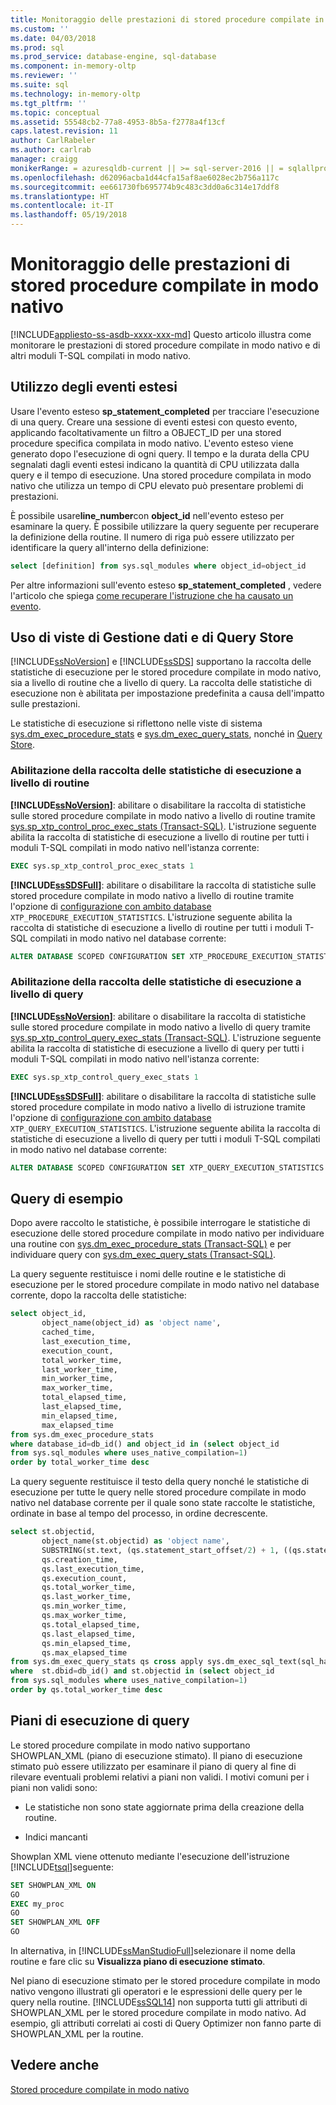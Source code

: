 ```yaml
---
title: Monitoraggio delle prestazioni di stored procedure compilate in modo nativo | Microsoft Docs
ms.custom: ''
ms.date: 04/03/2018
ms.prod: sql
ms.prod_service: database-engine, sql-database
ms.component: in-memory-oltp
ms.reviewer: ''
ms.suite: sql
ms.technology: in-memory-oltp
ms.tgt_pltfrm: ''
ms.topic: conceptual
ms.assetid: 55548cb2-77a8-4953-8b5a-f2778a4f13cf
caps.latest.revision: 11
author: CarlRabeler
ms.author: carlrab
manager: craigg
monikerRange: = azuresqldb-current || >= sql-server-2016 || = sqlallproducts-allversions
ms.openlocfilehash: d62096acba1d44cfa15af8ae6028ec2b756a117c
ms.sourcegitcommit: ee661730fb695774b9c483c3dd0a6c314e17ddf8
ms.translationtype: HT
ms.contentlocale: it-IT
ms.lasthandoff: 05/19/2018
---
```

# <a name="monitoring-performance-of-natively-compiled-stored-procedures"></a>Monitoraggio delle prestazioni di stored procedure compilate in modo nativo
[!INCLUDE[appliesto-ss-asdb-xxxx-xxx-md](../../includes/appliesto-ss-asdb-xxxx-xxx-md.md)]
  Questo articolo illustra come monitorare le prestazioni di stored procedure compilate in modo nativo e di altri moduli T-SQL compilati in modo nativo.  
  
## <a name="using-extended-events"></a>Utilizzo degli eventi estesi  
 Usare l'evento esteso **sp_statement_completed** per tracciare l'esecuzione di una query. Creare una sessione di eventi estesi con questo evento, applicando facoltativamente un filtro a OBJECT_ID per una stored procedure specifica compilata in modo nativo. L'evento esteso viene generato dopo l'esecuzione di ogni query. Il tempo e la durata della CPU segnalati dagli eventi estesi indicano la quantità di CPU utilizzata dalla query e il tempo di esecuzione. Una stored procedure compilata in modo nativo che utilizza un tempo di CPU elevato può presentare problemi di prestazioni.  
  
 È possibile usare**line_number**con **object_id** nell'evento esteso per esaminare la query. È possibile utilizzare la query seguente per recuperare la definizione della routine. Il numero di riga può essere utilizzato per identificare la query all'interno della definizione:  
  
```sql  
select [definition] from sys.sql_modules where object_id=object_id  
```  
  
 Per altre informazioni sull'evento esteso **sp_statement_completed** , vedere l'articolo che spiega [come recuperare l'istruzione che ha causato un evento](http://blogs.msdn.com/b/extended_events/archive/2010/05/07/making-a-statement-how-to-retrieve-the-t-sql-statement-that-caused-an-event.aspx).  
  
## <a name="using-data-management-views-and-query-store"></a>Uso di viste di Gestione dati e di Query Store
 [!INCLUDE[ssNoVersion](../../includes/ssnoversion-md.md)] e [!INCLUDE[ssSDS](../../includes/sssds-md.md)] supportano la raccolta delle statistiche di esecuzione per le stored procedure compilate in modo nativo, sia a livello di routine che a livello di query. La raccolta delle statistiche di esecuzione non è abilitata per impostazione predefinita a causa dell'impatto sulle prestazioni.  

Le statistiche di esecuzione si riflettono nelle viste di sistema [sys.dm_exec_procedure_stats](../../relational-databases/system-dynamic-management-views/sys-dm-exec-procedure-stats-transact-sql.md) e [sys.dm_exec_query_stats](../../relational-databases/system-dynamic-management-views/sys-dm-exec-query-stats-transact-sql.md), nonché in [Query Store](../../relational-databases/performance/monitoring-performance-by-using-the-query-store.md).

### <a name="enabling-procedure-level-execution-statistics-collection"></a>Abilitazione della raccolta delle statistiche di esecuzione a livello di routine

**[!INCLUDE[ssNoVersion](../../includes/ssnoversion-md.md)]**: abilitare o disabilitare la raccolta di statistiche sulle stored procedure compilate in modo nativo a livello di routine tramite [sys.sp_xtp_control_proc_exec_stats &#40;Transact-SQL&#41;](../../relational-databases/system-stored-procedures/sys-sp-xtp-control-proc-exec-stats-transact-sql.md).  L'istruzione seguente abilita la raccolta di statistiche di esecuzione a livello di routine per tutti i moduli T-SQL compilati in modo nativo nell'istanza corrente:
```sql
EXEC sys.sp_xtp_control_proc_exec_stats 1
```

**[!INCLUDE[ssSDSFull](../../includes/sssdsfull-md.md)]**: abilitare o disabilitare la raccolta di statistiche sulle stored procedure compilate in modo nativo a livello di routine tramite l'opzione di [configurazione con ambito database](../../t-sql/statements/alter-database-scoped-configuration-transact-sql.md) `XTP_PROCEDURE_EXECUTION_STATISTICS`. L'istruzione seguente abilita la raccolta di statistiche di esecuzione a livello di routine per tutti i moduli T-SQL compilati in modo nativo nel database corrente:
```sql
ALTER DATABASE SCOPED CONFIGURATION SET XTP_PROCEDURE_EXECUTION_STATISTICS = ON
```

### <a name="enabling-query-level-execution-statistics-collection"></a>Abilitazione della raccolta delle statistiche di esecuzione a livello di query

**[!INCLUDE[ssNoVersion](../../includes/ssnoversion-md.md)]**: abilitare o disabilitare la raccolta di statistiche sulle stored procedure compilate in modo nativo a livello di query tramite [sys.sp_xtp_control_query_exec_stats &#40;Transact-SQL&#41;](../../relational-databases/system-stored-procedures/sys-sp-xtp-control-query-exec-stats-transact-sql.md).  L'istruzione seguente abilita la raccolta di statistiche di esecuzione a livello di query per tutti i moduli T-SQL compilati in modo nativo nell'istanza corrente:
```sql
EXEC sys.sp_xtp_control_query_exec_stats 1
```

**[!INCLUDE[ssSDSFull](../../includes/sssdsfull-md.md)]**: abilitare o disabilitare la raccolta di statistiche sulle stored procedure compilate in modo nativo a livello di istruzione tramite l'opzione di [configurazione con ambito database](../../t-sql/statements/alter-database-scoped-configuration-transact-sql.md) `XTP_QUERY_EXECUTION_STATISTICS`. L'istruzione seguente abilita la raccolta di statistiche di esecuzione a livello di query per tutti i moduli T-SQL compilati in modo nativo nel database corrente:
```sql
ALTER DATABASE SCOPED CONFIGURATION SET XTP_QUERY_EXECUTION_STATISTICS = ON
```

## <a name="sample-queries"></a>Query di esempio

 Dopo avere raccolto le statistiche, è possibile interrogare le statistiche di esecuzione delle stored procedure compilate in modo nativo per individuare una routine con [sys.dm_exec_procedure_stats &#40;Transact-SQL&#41;](../../relational-databases/system-dynamic-management-views/sys-dm-exec-procedure-stats-transact-sql.md) e per individuare query con [sys.dm_exec_query_stats &#40;Transact-SQL&#41;](../../relational-databases/system-dynamic-management-views/sys-dm-exec-query-stats-transact-sql.md).  
 
  
 La query seguente restituisce i nomi delle routine e le statistiche di esecuzione per le stored procedure compilate in modo nativo nel database corrente, dopo la raccolta delle statistiche:  
  
```sql  
select object_id,  
       object_name(object_id) as 'object name',  
       cached_time,  
       last_execution_time,  
       execution_count,  
       total_worker_time,  
       last_worker_time,  
       min_worker_time,  
       max_worker_time,  
       total_elapsed_time,  
       last_elapsed_time,  
       min_elapsed_time,  
       max_elapsed_time   
from sys.dm_exec_procedure_stats  
where database_id=db_id() and object_id in (select object_id   
from sys.sql_modules where uses_native_compilation=1)  
order by total_worker_time desc  
```  
  
 La query seguente restituisce il testo della query nonché le statistiche di esecuzione per tutte le query nelle stored procedure compilate in modo nativo nel database corrente per il quale sono state raccolte le statistiche, ordinate in base al tempo del processo, in ordine decrescente.  
  
```sql  
select st.objectid,   
       object_name(st.objectid) as 'object name',   
       SUBSTRING(st.text, (qs.statement_start_offset/2) + 1, ((qs.statement_end_offset-qs.statement_start_offset)/2) + 1) as 'query text',   
       qs.creation_time,  
       qs.last_execution_time,  
       qs.execution_count,  
       qs.total_worker_time,  
       qs.last_worker_time,  
       qs.min_worker_time,  
       qs.max_worker_time,  
       qs.total_elapsed_time,  
       qs.last_elapsed_time,  
       qs.min_elapsed_time,  
       qs.max_elapsed_time  
from sys.dm_exec_query_stats qs cross apply sys.dm_exec_sql_text(sql_handle) st  
where  st.dbid=db_id() and st.objectid in (select object_id   
from sys.sql_modules where uses_native_compilation=1)  
order by qs.total_worker_time desc  
```  

## <a name="query-execution-plans"></a>Piani di esecuzione di query

 Le stored procedure compilate in modo nativo supportano SHOWPLAN_XML (piano di esecuzione stimato). Il piano di esecuzione stimato può essere utilizzato per esaminare il piano di query al fine di rilevare eventuali problemi relativi a piani non validi. I motivi comuni per i piani non validi sono:  
  
-   Le statistiche non sono state aggiornate prima della creazione della routine.  
  
-   Indici mancanti  
  
 Showplan XML viene ottenuto mediante l'esecuzione dell'istruzione [!INCLUDE[tsql](../../includes/tsql-md.md)]seguente:  
  
```sql  
SET SHOWPLAN_XML ON  
GO  
EXEC my_proc   
GO  
SET SHOWPLAN_XML OFF  
GO  
```  
  
 In alternativa, in [!INCLUDE[ssManStudioFull](../../includes/ssmanstudiofull-md.md)]selezionare il nome della routine e fare clic su **Visualizza piano di esecuzione stimato**.  
  
 Nel piano di esecuzione stimato per le stored procedure compilate in modo nativo vengono illustrati gli operatori e le espressioni delle query per le query nella routine. [!INCLUDE[ssSQL14](../../includes/sssql14-md.md)] non supporta tutti gli attributi di SHOWPLAN_XML per le stored procedure compilate in modo nativo. Ad esempio, gli attributi correlati ai costi di Query Optimizer non fanno parte di SHOWPLAN_XML per la routine.  
  
## <a name="see-also"></a>Vedere anche  
 [Stored procedure compilate in modo nativo](../../relational-databases/in-memory-oltp/natively-compiled-stored-procedures.md)  
  
  
